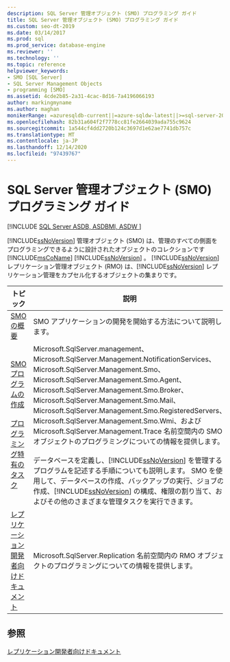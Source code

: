```yaml
---
description: SQL Server 管理オブジェクト (SMO) プログラミング ガイド
title: SQL Server 管理オブジェクト (SMO) プログラミング ガイド
ms.custom: seo-dt-2019
ms.date: 03/14/2017
ms.prod: sql
ms.prod_service: database-engine
ms.reviewer: ''
ms.technology: ''
ms.topic: reference
helpviewer_keywords:
- SMO [SQL Server]
- SQL Server Management Objects
- programming [SMO]
ms.assetid: 4cde2b85-2a31-4cac-8d16-7a4196066193
author: markingmyname
ms.author: maghan
monikerRange: =azuresqldb-current||=azure-sqldw-latest||>=sql-server-2016||>=sql-server-linux-2017||=azuresqldb-mi-current
ms.openlocfilehash: 82b31a604f2f7778cc81fe2664039ada755c9624
ms.sourcegitcommit: 1a544cf4dd2720b124c3697d1e62ae7741db757c
ms.translationtype: MT
ms.contentlocale: ja-JP
ms.lasthandoff: 12/14/2020
ms.locfileid: "97439767"
---
```

# <a name="sql-server-management-objects-smo-programming-guide"></a>SQL Server 管理オブジェクト (SMO) プログラミング ガイド
[!INCLUDE [SQL Server ASDB, ASDBMI, ASDW ](../../includes/applies-to-version/sql-asdb-asdbmi-asa.md)]

  [!INCLUDE[ssNoVersion](../../includes/ssnoversion-md.md)] 管理オブジェクト (SMO) は、管理のすべての側面をプログラミングできるように設計されたオブジェクトのコレクションです [!INCLUDE[msCoName](../../includes/msconame-md.md)] [!INCLUDE[ssNoVersion](../../includes/ssnoversion-md.md)] 。 [!INCLUDE[ssNoVersion](../../includes/ssnoversion-md.md)] レプリケーション管理オブジェクト (RMO) は、[!INCLUDE[ssNoVersion](../../includes/ssnoversion-md.md)] レプリケーション管理をカプセル化するオブジェクトの集まりです。  
  
|トピック|説明|  
|-----------|-----------------|
|[SMO の概要](getting-started-in-smo.md)|SMO アプリケーションの開発を開始する方法について説明します。
|[SMO プログラムの作成](../../relational-databases/server-management-objects-smo/create-program/creating-smo-programs.md)<br /><br /> [プログラミング特有のタスク](../../relational-databases/server-management-objects-smo/tasks/programming-specific-tasks.md)|Microsoft.SqlServer.management、Microsoft.SqlServer.Management.NotificationServices、Microsoft.SqlServer.Management.Smo、Microsoft.SqlServer.Management.Smo.Agent、Microsoft.SqlServer.Management.Smo.Broker、Microsoft.SqlServer.Management.Smo.Mail、Microsoft.SqlServer.Management.Smo.RegisteredServers、Microsoft.SqlServer.Management.Smo.Wmi、および Microsoft.SqlServer.Management.Trace 名前空間内の SMO オブジェクトのプログラミングについての情報を提供します。<br /><br /> データベースを定義し、[!INCLUDE[ssNoVersion](../../includes/ssnoversion-md.md)] を管理するプログラムを記述する手順についても説明します。 SMO を使用して、データベースの作成、バックアップの実行、ジョブの作成、[!INCLUDE[ssNoVersion](../../includes/ssnoversion-md.md)] の構成、権限の割り当て、およびその他のさまざまな管理タスクを実行できます。|  
|[レプリケーション開発者向けドキュメント](../../relational-databases/replication/concepts/replication-developer-documentation.md)|Microsoft.SqlServer.Replication 名前空間内の RMO オブジェクトのプログラミングについての情報を提供します。|  
  
## <a name="see-also"></a>参照  
 [レプリケーション開発者向けドキュメント](../../relational-databases/replication/concepts/replication-developer-documentation.md)  
  
  
